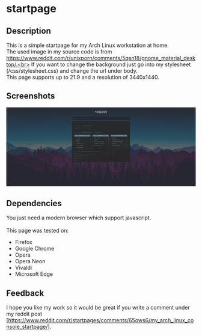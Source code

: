# startpage

## Description
This is a simple startpage for my Arch Linux workstation at home.<br>
The used image in my source code is from https://www.reddit.com/r/unixporn/comments/5qsn18/gnome_material_desktop/.<br>
If you want to change the background just go into my stylesheet (/css/stylesheet.css) and change the url under body.<br>
This page supports up to 21:9 and a resolution of 3440x1440.<br>

## Screenshots
![](images/screenshot_firewatch.png)

## Dependencies
You just need a modern browser which support javascript.<br>
<br>
This page was tested on:
* Firefox
* Google Chrome
* Opera
* Opera Neon
* Vivaldi
* Microsoft Edge

## Feedback
I hope you like my work so it would be great if you write a comment under my reddit post [https://www.reddit.com/r/startpages/comments/65ows6/my_arch_linux_console_startpage/].
